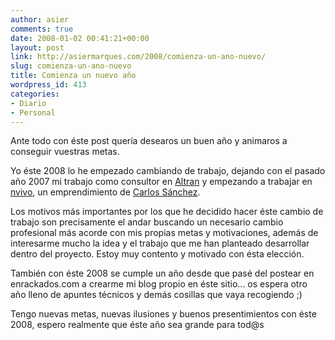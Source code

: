 ```yaml
---
author: asier
comments: true
date: 2008-01-02 00:41:21+00:00
layout: post
link: http://asiermarques.com/2008/comienza-un-ano-nuevo/
slug: comienza-un-ano-nuevo
title: Comienza un nuevo año
wordpress_id: 413
categories:
- Diario
- Personal
---
```


Ante todo con éste post quería desearos un buen año y animaros a conseguir vuestras metas.

Yo éste 2008 lo he empezado cambiando de trabajo, dejando con el pasado año 2007 mi trabajo como consultor en [Altran](http://www.altran.es) y empezando a trabajar en [nvivo](http://www.nvivo.es), un emprendimiento de [Carlos Sánchez](http://blog.txarly.com/).

Los motivos más importantes por los que he decidido hacer éste cambio de trabajo son precisamente el andar buscando un necesario cambio profesional más acorde con mis propias metas y motivaciones, además de interesarme mucho la idea y el trabajo que me han planteado desarrollar dentro del proyecto. Estoy muy contento y motivado con ésta elección.

También con éste 2008 se cumple un año desde que pasé del postear en enrackados.com a crearme mi blog propio en éste sitio... os espera otro año lleno de apuntes técnicos y demás cosillas que vaya recogiendo ;)

Tengo nuevas metas, nuevas ilusiones y buenos presentimientos con éste 2008, espero realmente que éste año sea grande para tod@s

